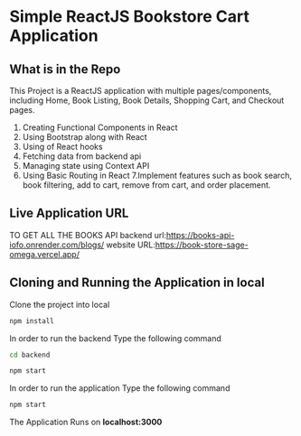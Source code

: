 # Simple ReactJS Bookstore Cart Application

## What is in the Repo

This Project is a ReactJS application with multiple pages/components, including Home, Book Listing, Book Details, Shopping Cart, and Checkout pages.

1. Creating Functional Components in React
2. Using Bootstrap along with React
3. Using of React hooks
4. Fetching data from backend api
5. Managing state using Context API
6. Using Basic Routing in React
   7.Implement features such as book search, book filtering, add to cart, remove from cart, and order placement.

## Live Application URL

TO GET ALL THE BOOKS API
backend url:https://books-api-iofo.onrender.com/blogs/
website URL:https://book-store-sage-omega.vercel.app/

## Cloning and Running the Application in local

Clone the project into local

```bash
npm install
```

In order to run the backend Type the following command

```bash
cd backend

npm start
```

In order to run the application Type the following command

```bash
npm start
```

The Application Runs on **localhost:3000**
